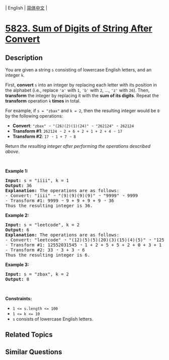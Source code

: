 
| English | [简体中文](README.md) |

# [5823. Sum of Digits of String After Convert](https://leetcode-cn.com/problems/sum-of-digits-of-string-after-convert/)

## Description

<p>You are given a string <code>s</code> consisting of lowercase English letters, and an integer <code>k</code>.</p>

<p>First, <strong>convert</strong> <code>s</code> into an integer by replacing each letter with its position in the alphabet (i.e., replace <code>&#39;a&#39;</code> with <code>1</code>, <code>&#39;b&#39;</code> with <code>2</code>, ..., <code>&#39;z&#39;</code> with <code>26</code>). Then, <strong>transform</strong> the integer by replacing it with the <strong>sum of its digits</strong>. Repeat the <strong>transform</strong> operation <code>k</code><strong> times</strong> in total.</p>

<p>For example, if <code>s = &quot;zbax&quot;</code> and <code>k = 2</code>, then the resulting integer would be <code>8</code> by the following operations:</p>

<ul>
	<li><strong>Convert</strong>: <code>&quot;zbax&quot; ➝ &quot;(26)(2)(1)(24)&quot; ➝ &quot;262124&quot; ➝ 262124</code></li>
	<li><strong>Transform #1</strong>: <code>262124 ➝ 2 + 6 + 2 + 1 + 2 + 4&nbsp;➝ 17</code></li>
	<li><strong>Transform #2</strong>: <code>17 ➝ 1 + 7 ➝ 8</code></li>
</ul>

<p>Return <em>the resulting integer after performing the operations described above</em>.</p>

<p>&nbsp;</p>
<p><strong>Example 1:</strong></p>

<pre>
<strong>Input:</strong> s = &quot;iiii&quot;, k = 1
<strong>Output:</strong> 36
<strong>Explanation:</strong> The operations are as follows:
- Convert: &quot;iiii&quot; ➝ &quot;(9)(9)(9)(9)&quot; ➝ &quot;9999&quot; ➝ 9999
- Transform #1: 9999 ➝ 9 + 9 + 9 + 9 ➝ 36
Thus the resulting integer is 36.
</pre>

<p><strong>Example 2:</strong></p>

<pre>
<strong>Input:</strong> s = &quot;leetcode&quot;, k = 2
<strong>Output:</strong> 6
<strong>Explanation:</strong> The operations are as follows:
- Convert: &quot;leetcode&quot; ➝ &quot;(12)(5)(5)(20)(3)(15)(4)(5)&quot; ➝ &quot;12552031545&quot; ➝ 12552031545
- Transform #1: 12552031545 ➝ 1 + 2 + 5 + 5 + 2 + 0 + 3 + 1 + 5 + 4 + 5 ➝ 33
- Transform #2: 33 ➝ 3 + 3 ➝ 6
Thus the resulting integer is 6.
</pre>

<p><strong>Example 3:</strong></p>

<pre>
<strong>Input:</strong> s = &quot;zbax&quot;, k = 2
<strong>Output:</strong> 8
</pre>

<p>&nbsp;</p>
<p><strong>Constraints:</strong></p>

<ul>
	<li><code>1 &lt;= s.length &lt;= 100</code></li>
	<li><code>1 &lt;= k &lt;= 10</code></li>
	<li><code>s</code> consists of lowercase English letters.</li>
</ul>


## Related Topics



## Similar Questions


